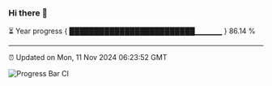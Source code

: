 ### Hi there 👋

⏳ Year progress { █████████████████████████▁▁▁▁▁ } 86.14 %

---

⏰ Updated on Mon, 11 Nov 2024 06:23:52 GMT

![Progress Bar CI](https://github.com/liununu/liununu/workflows/Progress%20Bar%20CI/badge.svg)
